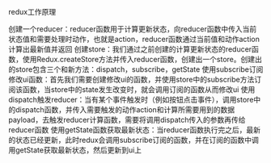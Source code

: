 
redux工作原理

创建一个reducer：reducer函数用于计算更新状态，向reducer函数中传入当前状态值和需要处理时动作，也就是action，reducer函数通过当前值和动作action计算出最新值并返回
创建store：我们通过之前创建的计算更新状态的reducer函数，使用Redux.createStore方法并传入reducer函数，创建出一个store。创建出的store包含三个和新方法：dispatch，subscribe，getState
使用subscribe订阅修改ui函数：首先我们需要创建修改ui的函数，并使用store中的subscribe方法订阅该函数，当store中的state发生改变时，就会调用订阅的函数从而修改ui
使用dispatch触发reducer：当有某个事件触发时（例如按钮点击事件），调用store中的dispatch函数，并传入需要触发的动作action和计算所需要用到的数据payload，去触发reducer计算函数，需要将调用dispatch传入的参数再传给reducer函数
使用getState函数获取最新状态：当reducer函数执行完之后，最新的状态已经更新，此时redux会调用subscribe订阅的函数，并在订阅的函数中调用getState获取最新状态，然后更新到ui上
